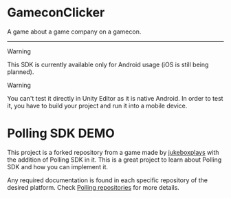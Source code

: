 # GameconClicker
 A game about a game company on a gamecon.
 
---

> [!WARNING]  
> This SDK is currently available only for Android usage (iOS is still being planned).

> [!WARNING] 
> You can't test it directly in Unity Editor as it is native Android. In order to test it, you have to build your project and run it into a mobile device.


# Polling SDK DEMO

This project is a forked repository from a game made by [jukeboxplays](https://github.com/jukeboxplays) with the addition of Polling SDK in it.
This is a great project to learn about Polling SDK and how you can implement it.

Any required documentation is found in each specific repository of the desired platform. Check [Polling repositories](https://github.com/PollingInc) for more details.
